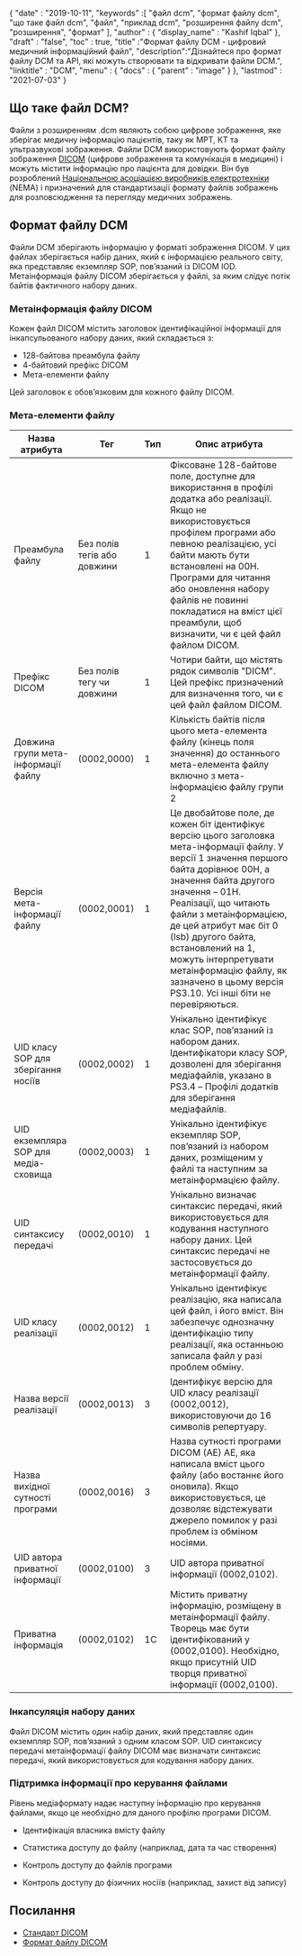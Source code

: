 {
  "date" : "2019-10-11",
  "keywords" :[ "файл dcm", "формат файлу dcm", "що таке файл dcm", "файл", "приклад dcm", "розширення файлу dcm", "розширення", "формат" ],
  "author" : {
    "display_name" : "Kashif Iqbal"
},
  "draft" : "false",
  "toc" : true,
  "title" :"Формат файлу DCM - цифровий медичний інформаційний файл",
  "description":"Дізнайтеся про формат файлу DCM та API, які можуть створювати та відкривати файли DCM.",
  "linktitle" : "DCM",
  "menu" : {
    "docs" : {
      "parent" : "image"
}
},
  "lastmod" : "2021-07-03"
}

## Що таке файл DCM?

Файли з розширенням .dcm являють собою цифрове зображення, яке зберігає медичну інформацію пацієнтів, таку як МРТ, КТ та ультразвукові зображення. Файли DCM використовують формат файлу зображення [DICOM](/uk/image/dicom/) (цифрове зображення та комунікація в медицині) і можуть містити інформацію про пацієнта для довідки. Він був розроблений [Національною асоціацією виробників електротехніки](https://en.wikipedia.org/wiki/National_Electrical_Manufacturers_Association) (NEMA) і призначений для стандартизації формату файлів зображень для розповсюдження та перегляду медичних зображень.

## Формат файлу DCM

Файли DCM зберігають інформацію у форматі зображення DICOM. У цих файлах зберігається набір даних, який є інформацією реального світу, яка представляє екземпляр SOP, пов’язаний із DICOM IOD. Метаінформація файлу DICOM зберігається у файлі, за яким слідує потік байтів фактичного набору даних.

### Метаінформація файлу DICOM ##

Кожен файл DICOM містить заголовок ідентифікаційної інформації для інкапсульованого набору даних, який складається з:
* 128-байтова преамбула файлу
* 4-байтовий префікс DICOM
* Мета-елементи файлу

Цей заголовок є обов’язковим для кожного файлу DICOM.

### Мета-елементи файлу ###
|Назва атрибута|Тег|Тип| Опис атрибута
---|---|---|---|
|Преамбула файлу|Без полів тегів або довжини|1|Фіксоване 128-байтове поле, доступне для використання в профілі додатка або реалізації. Якщо не використовується профілем програми або певною реалізацією, усі байти мають бути встановлені на 00H. Програми для читання або оновлення набору файлів не повинні покладатися на вміст цієї преамбули, щоб визначити, чи є цей файл файлом DICOM.
|Префікс DICOM|Без полів тегу чи довжини|1|Чотири байти, що містять рядок символів "DICM". Цей префікс призначений для визначення того, чи є цей файл файлом DICOM.
|Довжина групи мета-інформації файлу|(0002,0000)|1|Кількість байтів після цього мета-елемента файлу (кінець поля значення) до останнього мета-елемента файлу включно з мета-інформацією файлу групи 2
|Версія мета-інформації файлу|(0002,0001)|1|Це двобайтове поле, де кожен біт ідентифікує версію цього заголовка мета-інформації файлу. У версії 1 значення першого байта дорівнює 00H, а значення байта другого значення – 01H. Реалізації, що читають файли з метаінформацією, де цей атрибут має біт 0 (lsb) другого байта, встановлений на 1, можуть інтерпретувати метаінформацію файлу, як зазначено в цьому версія PS3.10. Усі інші біти не перевіряються.
|UID класу SOP для зберігання носіїв|(0002,0002)|1|Унікально ідентифікує клас SOP, пов’язаний із набором даних. Ідентифікатори класу SOP, дозволені для зберігання медіафайлів, указано в PS3.4 – Профілі додатків для зберігання медіафайлів.
|UID екземпляра SOP для медіа-сховища|(0002,0003)|1|Унікально ідентифікує екземпляр SOP, пов’язаний із набором даних, розміщеним у файлі та наступним за метаінформацією файлу.
|UID синтаксису передачі|(0002,0010)|1|Унікально визначає синтаксис передачі, який використовується для кодування наступного набору даних. Цей синтаксис передачі не застосовується до метаінформації файлу.
|UID класу реалізації|(0002,0012)|1|Унікально ідентифікує реалізацію, яка написала цей файл, і його вміст. Він забезпечує однозначну ідентифікацію типу реалізації, яка останньою записала файл у разі проблем обміну.
|Назва версії реалізації|(0002,0013)|3|Ідентифікує версію для UID класу реалізації (0002,0012), використовуючи до 16 символів репертуару.
|Назва вихідної сутності програми|(0002,0016)|3|Назва сутності програми DICOM (AE) AE, яка написала вміст цього файлу (або востаннє його оновила). Якщо використовується, це дозволяє відстежувати джерело помилок у разі проблем із обміном носіями.
|UID автора приватної інформації|(0002,0100)|3|UID автора приватної інформації (0002,0102).
|Приватна інформація|(0002,0102)|1C|Містить приватну інформацію, розміщену в метаінформації файлу. Творець має бути ідентифікований у (0002,0100). Необхідно, якщо присутній UID творця приватної інформації (0002,0100).

### Інкапсуляція набору даних ###

Файл DICOM містить один набір даних, який представляє один екземпляр SOP, пов’язаний з одним класом SOP. UID синтаксису передачі метаінформації файлу DICOM має визначати синтаксис передачі, який використовується для кодування набору даних.

### Підтримка інформації про керування файлами ###

Рівень медіаформату надає наступну інформацію про керування файлами, якщо це необхідно для даного профілю програми DICOM.

* Ідентифікація власника вмісту файлу

* Статистика доступу до файлу (наприклад, дата та час створення)

* Контроль доступу до файлів програми

* Контроль доступу до фізичних носіїв (наприклад, захист від запису)

## Посилання ##
* [Стандарт DICOM](https://www.dicomstandard.org/current/)
* [Формат файлу DICOM](https://dicom.nema.org/dicom/2013/output/chtml/part10/chapter_7.html)


